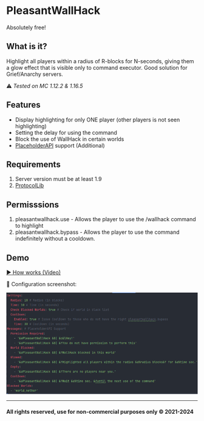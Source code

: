 # PleasantWallHack
Absolutely free!

## What is it?

Highlight all players within a radius of R-blocks for N-seconds, giving them a glow effect that is visible only to command executor. Good solution for Grief/Anarchy servers.

:warning: *Tested on MC 1.12.2 & 1.16.5*

## Features

- Display highlighting for only ONE player (other players is not seen highlighting)
- Setting the delay for using the command
- Block the use of WallHack in certain worlds
- [PlaceholderAPI](https://github.com/PlaceholderAPI/PlaceholderAPI) support (Additional)

## Requirements

1. Server version must be at least 1.9
2. [ProtocolLib](https://github.com/dmulloy2/ProtocolLib)

## Permisssions

1. pleasantwallhack.use - Allows the player to use the /wallhack command to highlight
2. pleasantwallhack.bypass - Allows the player to use the command indefinitely without a cooldown.

## Demo

[:arrow_forward: How works (Video)](https://youtu.be/JfIcXIF7WG0)

:wrench: Configuration screenshot:

![Configuration](https://raw.githubusercontent.com/MVSSTON/pleasantwallhack/master/.local/configuration.png)

***
#### All rights reserved, use for non-commercial purposes only &copy; 2021-2024
